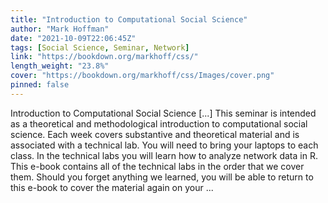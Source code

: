 ```yaml
---
title: "Introduction to Computational Social Science"
author: "Mark Hoffman"
date: "2021-10-09T22:06:45Z"
tags: [Social Science, Seminar, Network]
link: "https://bookdown.org/markhoff/css/"
length_weight: "23.8%"
cover: "https://bookdown.org/markhoff/css/Images/cover.png"
pinned: false
---
```


Introduction to Computational Social Science [...] This seminar is intended as a theoretical and methodological introduction to computational social science. Each week covers substantive and theoretical material and is associated with a technical lab. You will need to bring your laptops to each class. In the technical labs you will learn how to analyze network data in R. This e-book contains all of the technical labs in the order that we cover them. Should you forget anything we learned, you will be able to return to this e-book to cover the material again on your ...
